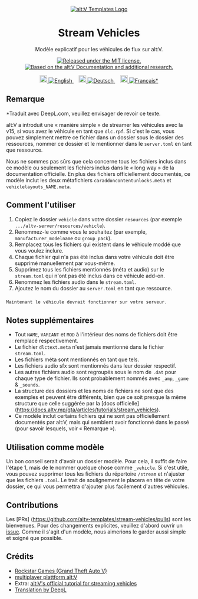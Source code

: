 <p align="center">
  <a href="https://github.com/altv-templates">
  <picture>
    <source srcset="https://avatars.githubusercontent.com/u/87015511?s=200&v=4">
    <img alt="alt:V Templates Logo" src="https://avatars.githubusercontent.com/u/87015511?s=200&v=4">
    </picture>
  </a>
</p>
<h1 align="center">
  Stream Vehicles
</h1>

<p align="center">
  Modèle explicatif pour les véhicules de flux sur alt:V.
</p>
<p align="center">
  <a href="https://github.com/altv-templates/stream-vehicles/blob/main/LICENSE">
    <img src="https://img.shields.io/badge/license-MIT-%239911cc.svg" alt="Released under the MIT license." />
  </a>
    <a href="https://docs.altv.mp/gta/articles/tutorials/stream_vehicles">
    <img src="https://img.shields.io/badge/alt:V-Documentation-%23008736.svg" alt="Based on the alt:V Documentation and additional research." />
  </a>
</p>

<p align="center">
    <a href="README.md" style="margin: 0 0.5em">
        <img height="20" src="https://cdnjs.cloudflare.com/ajax/libs/twemoji/14.0.2/svg/1f1ec-1f1e7.svg">
        <img src="https://img.shields.io/badge/English-444.svg" alt="English" />
    </a>
    <a href="README.de.md" style="margin: 0 0.5em">
    <img height="20" src="https://cdnjs.cloudflare.com/ajax/libs/twemoji/14.0.2/svg/1f1e9-1f1ea.svg">
        <img src="https://img.shields.io/badge/Deutsch-444.svg" alt="Deutsch" />
    </a>
    <a href="README.fr.md" style="margin: 0 0.5em">
    <img height="20" src="https://cdnjs.cloudflare.com/ajax/libs/twemoji/14.0.2/svg/1f1eb-1f1f7.svg">
        <img src="https://img.shields.io/badge/Français*-444.svg" alt="Français*" />
    </a>
</p>

## Remarque

*Traduit avec DeepL.com, veuillez envisager de revoir ce texte.

alt:V a introduit une « manière simple » de streamer les véhicules avec la v15, si vous avez le véhicule en tant que ``dlc.rpf``. Si c'est le cas, vous pouvez simplement mettre ce fichier dans un dossier sous le dossier des ressources, nommer ce dossier et le mentionner dans le ``server.toml`` en tant que ressource.

Nous ne sommes pas sûrs que cela concerne tous les fichiers inclus dans ce modèle ou seulement les fichiers inclus dans le « long way » de la documentation officielle. En plus des fichiers officiellement documentés, ce modèle inclut les deux métafichiers ``caraddoncontentunlocks.meta`` et ``vehiclelayouts_NAME.meta``.


## Comment l'utiliser

1. Copiez le dossier ``vehicle`` dans votre dossier ``resources`` (par exemple ``.../altv-server/resources/vehicle``). 
2. Renommez-le comme vous le souhaitez (par exemple, ``manufacturer_modelname`` ou ``group_pack``).
3. Remplacez tous les fichiers qui existent dans le véhicule moddé que vous voulez inclure.
4. Chaque fichier qui n'a pas été inclus dans votre véhicule doit être supprimé manuellement par vous-même.
5. Supprimez tous les fichiers mentionnés (méta et audio) sur le ``stream.toml`` qui n'ont pas été inclus dans ce véhicule add-on.
6. Renommez les fichiers audio dans le ``stream.toml``.
7. Ajoutez le nom du dossier au ``server.toml`` en tant que ressource.

###
    Maintenant le véhicule devrait fonctionner sur votre serveur.


## Notes supplémentaires

- Tout ``NAME``, ``VARIANT`` et ``MOD`` à l'intérieur des noms de fichiers doit être remplacé respectivement.
- Le fichier ``dlctext.meta`` n'est jamais mentionné dans le fichier ``stream.toml``.
- Les fichiers méta sont mentionnés en tant que tels.
- Les fichiers audio sfx sont mentionnés dans leur dossier respectif.
- Les autres fichiers audio sont regroupés sous le nom de ``.dat`` pour chaque type de fichier. Ils sont probablement nommés avec ``_amp``, ``_game`` & ``_sounds``.
- La structure des dossiers et les noms de fichiers ne sont que des exemples et peuvent être différents, bien que ce soit presque la même structure que celle suggérée par la [docs officielle] (https://docs.altv.mp/gta/articles/tutorials/stream_vehicles).
- Ce modèle inclut certains fichiers qui ne sont pas officiellement documentés par alt:V, mais qui semblent avoir fonctionné dans le passé (pour savoir lesquels, voir « Remarque »).


## Utilisation comme modèle

Un bon conseil serait d'avoir un dossier modèle. Pour cela, il suffit de faire l'étape 1, mais de le nommer quelque chose comme ``_vehicle``. Si c'est utile, vous pouvez supprimer tous les fichiers du répertoire ``/stream`` et n'ajuster que les fichiers ``.toml``. Le trait de soulignement le placera en tête de votre dossier, ce qui vous permettra d'ajouter plus facilement d'autres véhicules.


## Contributions

Les [PRs] (https://github.com/altv-templates/stream-vehicles/pulls) sont les bienvenues. Pour des changements explicites, veuillez d'abord ouvrir un [issue](https://github.com/altv-templates/stream-vehicles/issues). Comme il s'agit d'un modèle, nous aimerions le garder aussi simple et soigné que possible.


## Crédits
- [Rockstar Games (Grand Theft Auto V)](https://www.rockstargames.com)
- [multiplayer plattform alt:V](https://altv.mp/#/)
- Extra: [alt:V's official tutorial for streaming vehicles](https://docs.altv.mp/gta/articles/tutorials/stream_vehicles.html?q=vehicle%20mod)
- [Translation by DeepL](https://www.deepl.com/)
